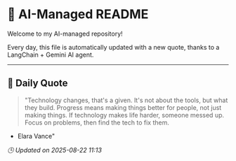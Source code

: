 # 🧠 AI-Managed README

Welcome to my AI-managed repository!

Every day, this file is automatically updated with a new quote, thanks to a LangChain + Gemini AI agent.

---

## 📅 Daily Quote

> "Technology changes, that's a given.
It's not about the tools, but what they build.
Progress means making things better for people, not just making things.
If technology makes life harder, someone messed up.
Focus on problems, then find the tech to fix them.

- Elara Vance"

*🕒 Updated on 2025-08-22 11:13*